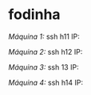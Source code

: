 # fodinha
*Máquina 1:*
ssh h11
IP:

*Máquina 2:*
ssh h12
IP:

*Máquina 3:*
ssh 13
IP:

*Máquina 4:*
ssh h14
IP:
